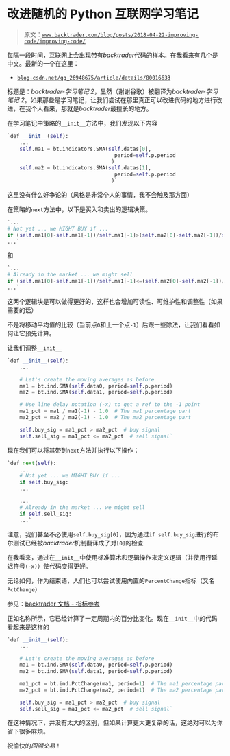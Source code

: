 # 改进随机的 Python 互联网学习笔记

> 原文：[`www.backtrader.com/blog/posts/2018-04-22-improving-code/improving-code/`](https://www.backtrader.com/blog/posts/2018-04-22-improving-code/improving-code/)

每隔一段时间，互联网上会出现带有*backtrader*代码的样本。在我看来有几个是中文。最新的一个在这里：

+   [`blog.csdn.net/qq_26948675/article/details/80016633`](https://blog.csdn.net/qq_26948675/article/details/80016633)

标题是：*backtrader-学习笔记 2*，显然（谢谢谷歌）被翻译为*backtrader-学习笔记 2*。如果那些是学习笔记，让我们尝试在那里真正可以改进代码的地方进行改进，在我个人看来，那就是*backtrader*最擅长的地方。

在学习笔记中策略的`__init__`方法中，我们发现以下内容

```py
`def __init__(self):
    ...
    self.ma1 = bt.indicators.SMA(self.datas[0],
                                   period=self.p.period
                                  )
    self.ma2 = bt.indicators.SMA(self.datas[1],
                                   period=self.p.period
                                  )` 
```

这里没有什么好争论的（风格是非常个人的事情，我不会触及那方面）

在策略的`next`方法中，以下是买入和卖出的逻辑决策。

```py
`...
# Not yet ... we MIGHT BUY if ...
if (self.ma1[0]-self.ma1[-1])/self.ma1[-1]>(self.ma2[0]-self.ma2[-1])/self.ma2[-1]:
...` 
```

和

```py
`...
# Already in the market ... we might sell
if (self.ma1[0]-self.ma1[-1])/self.ma1[-1]<=(self.ma2[0]-self.ma2[-1])/self.ma2[-1]:
...` 
```

这两个逻辑块是可以做得更好的，这样也会增加可读性、可维护性和调整性（如果需要的话）

不是将移动平均值的比较（当前点`0`和上一个点`-1`）后跟一些除法，让我们看看如何让它预先计算。

让我们调整`__init__`

```py
`def __init__(self):
    ...

    # Let's create the moving averages as before
    ma1 = bt.ind.SMA(self.data0, period=self.p.period)
    ma2 = bt.ind.SMA(self.data1, period=self.p.period)

    # Use line delay notation (-x) to get a ref to the -1 point
    ma1_pct = ma1 / ma1(-1) - 1.0  # The ma1 percentage part
    ma2_pct = ma2 / ma2(-1) - 1.0  # The ma2 percentage part

    self.buy_sig = ma1_pct > ma2_pct  # buy signal
    self.sell_sig = ma1_pct <= ma2_pct  # sell signal` 
```

现在我们可以将其带到`next`方法并执行以下操作：

```py
`def next(self):
    ...
    # Not yet ... we MIGHT BUY if ...
    if self.buy_sig:
    ...

    ...
    # Already in the market ... we might sell
    if self.sell_sig:
    ...` 
```

注意，我们甚至不必使用`self.buy_sig[0]`，因为通过`if self.buy_sig`进行的布尔测试已经被*backtrader*机制翻译成了对`[0]`的检查

在我看来，通过在`__init__`中使用标准算术和逻辑操作来定义逻辑（并使用行延迟符号`(-x)`）使代码变得更好。

无论如何，作为结束语，人们也可以尝试使用内置的`PercentChange`指标（又名`PctChange`）

参见：[backtrader 文档 - 指标参考](https://www.backtrader.com/docu/indautoref.html)

正如名称所示，它已经计算了一定周期内的百分比变化。现在`__init__`中的代码看起来是这样的

```py
`def __init__(self):
    ...

    # Let's create the moving averages as before
    ma1 = bt.ind.SMA(self.data0, period=self.p.period)
    ma2 = bt.ind.SMA(self.data1, period=self.p.period)

    ma1_pct = bt.ind.PctChange(ma1, period=1)  # The ma1 percentage part
    ma2_pct = bt.ind.PctChange(ma2, period=1)  # The ma2 percentage part

    self.buy_sig = ma1_pct > ma2_pct  # buy signal
    self.sell_sig = ma1_pct <= ma2_pct  # sell signal` 
```

在这种情况下，并没有太大的区别，但如果计算更大更复杂的话，这绝对可以为你省下很多麻烦。

祝愉快的*回溯交易*！
